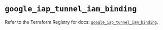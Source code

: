 # `google_iap_tunnel_iam_binding`

Refer to the Terraform Registry for docs: [`google_iap_tunnel_iam_binding`](https://registry.terraform.io/providers/hashicorp/google/6.44.0/docs/resources/iap_tunnel_iam_binding).
